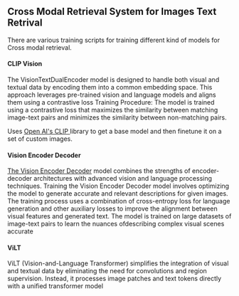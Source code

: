 ## Cross Modal Retrieval System for Images Text Retrival 

There are various training scripts for training different kind of models for Cross modal retrieval. 

#### CLIP Vision

The VisionTextDualEncoder model is designed to handle both visual and textual data by encoding them into a common embedding space. This approach leverages pre-trained vision and language models and aligns them using a contrastive loss 
Training Procedure: The model is trained using a contrastive loss that maximizes the similarity
between matching image-text pairs and minimizes the similarity between non-matching pairs.

Uses [Open AI's CLIP ](https://github.com/openai/CLIP) library to get a base model and then finetune it on a set of custom images. 

#### Vision Encoder Decoder 
[The Vision Encoder Decoder](https://huggingface.co/docs/transformers/model_doc/vision-encoder-decoder) model combines the strengths of encoder-decoder architectures with advanced vision and language processing techniques. 
Training the Vision Encoder Decoder model involves optimizing the model to generate accurate and relevant descriptions for given images. The training process uses a combination of cross-entropy loss for language generation and other auxiliary losses to improve the alignment between visual features and generated text. 
The model is trained on large datasets of image-text pairs to learn the nuances ofdescribing complex visual scenes accurate


#### ViLT 
ViLT (Vision-and-Language Transformer) simplifies the integration of visual and textual data by eliminating the need for convolutions and region supervision. Instead, it processes image patches and text tokens directly with a unified transformer model
